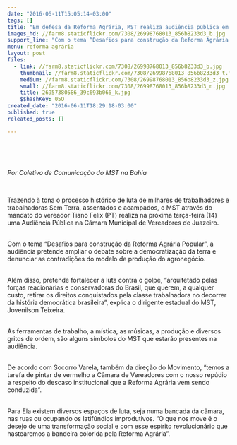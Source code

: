 ```yaml
---
date: "2016-06-11T15:05:14-03:00"
tags: []
title: "Em defesa da Reforma Agrária, MST realiza audiência pública em Juazeiro na BA"
images_hd: //farm8.staticflickr.com/7308/26998768013_856b8233d3_b.jpg
support_line: "Com o tema “Desafios para construção da Reforma Agrária Popular”, a audiência pretende ampliar o debate sobre a democratização da terra."
menu: reforma agrária
layout: post
files:
  - link: //farm8.staticflickr.com/7308/26998768013_856b8233d3_b.jpg
    thumbnail: //farm8.staticflickr.com/7308/26998768013_856b8233d3_t.jpg
    medium: //farm8.staticflickr.com/7308/26998768013_856b8233d3_z.jpg
    small: //farm8.staticflickr.com/7308/26998768013_856b8233d3_n.jpg
    title: 26957380586_39c693b066_k.jpg
    $$hashKey: 05O
created_date: "2016-06-11T18:29:18-03:00"
published: true
releated_posts: []

---
```

<p>&nbsp;</p>

<p>&nbsp;</p>

<p><em>Por Coletivo de Comunica&ccedil;&atilde;o do MST na Bahia</em></p>

<p>&nbsp;</p>

<p>Trazendo &agrave; tona o processo hist&oacute;rico de luta de milhares de trabalhadores e trabalhadoras Sem Terra, assentados e acampados, o MST atrav&eacute;s do mandato do vereador Tiano Felix (PT) realiza na pr&oacute;xima ter&ccedil;a-feira (14) uma Audi&ecirc;ncia P&uacute;blica na C&acirc;mara Municipal de Vereadores de Juazeiro.</p>

<p><br />
Com o tema &ldquo;Desafios para constru&ccedil;&atilde;o da Reforma Agr&aacute;ria Popular&rdquo;, a audi&ecirc;ncia pretende ampliar o debate sobre a democratiza&ccedil;&atilde;o da terra e denunciar as contradi&ccedil;&otilde;es do modelo de produ&ccedil;&atilde;o do agroneg&oacute;cio.</p>

<p><br />
Al&eacute;m disso, pretende fortalecer a luta contra o golpe, &ldquo;arquitetado pelas for&ccedil;as reacion&aacute;rias e conservadoras do Brasil, que querem, a qualquer custo, retirar os direitos conquistados pela classe trabalhadora no decorrer da hist&oacute;ria democr&aacute;tica brasileira&rdquo;, explica o dirigente estadual do MST, Jovenilson Teixeira.</p>

<p><br />
As ferramentas de trabalho, a m&iacute;stica, as m&uacute;sicas, a produ&ccedil;&atilde;o e diversos gritos de ordem, s&atilde;o alguns s&iacute;mbolos do MST que estar&atilde;o presentes na audi&ecirc;ncia.</p>

<p><br />
De acordo com Socorro Varela, tamb&eacute;m da dire&ccedil;&atilde;o do Movimento, &ldquo;temos a tarefa de pintar de vermelho a C&acirc;mara de Vereadores com o nosso rep&uacute;dio a respeito do descaso institucional que a Reforma Agr&aacute;ria vem sendo conduzida&rdquo;.</p>

<p><br />
Para Ela existem diversos espa&ccedil;os de luta, seja numa bancada da c&acirc;mara, nas ruas ou ocupando os latif&uacute;ndios improdutivos. &ldquo;O que nos move &eacute; o desejo de uma transforma&ccedil;&atilde;o social e com esse esp&iacute;rito revolucion&aacute;rio que hastearemos a bandeira colorida pela Reforma Agr&aacute;ria&rdquo;.</p>
